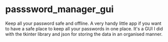 # passsword_manager_gui
Keep all your password safe and offline.
A very handy little app if you want to have a safe place to keep all your passwords in one place.
It's a GUI I did with the tkinter library and json for storing the data in an organised manner.
